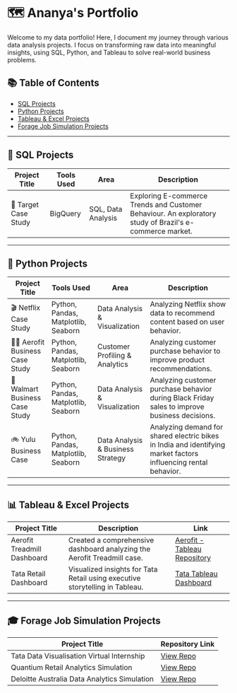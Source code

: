 # 🗺 Ananya's Portfolio

Welcome to my data portfolio! Here, I document my journey through various data analysis projects. I focus on transforming raw data into meaningful insights, using SQL, Python, and Tableau to solve real-world business problems.

## 📚 Table of Contents

- [SQL Projects](#sql-projects)
- [Python Projects](#python-projects)
- [Tableau & Excel Projects](#tableau--excel-projects)
- [Forage Job Simulation Projects](#forage-job-simulation-projects)

---

## 📌 SQL Projects

| Project Title | Tools Used | Area | Description |
|---------------|------------|-------|-------------|
| 🎯 Target Case Study | BigQuery | SQL, Data Analysis | Exploring E-commerce Trends and Customer Behaviour. An exploratory study of Brazil's e-commerce market. |

---

## 🐍 Python Projects

| Project Title | Tools Used | Area | Description |
|---------------|------------|-------|-------------|
| 🎬 Netflix Case Study | Python, Pandas, Matplotlib, Seaborn | Data Analysis & Visualization | Analyzing Netflix show data to recommend content based on user behavior. |
| 🏃‍♂️ Aerofit Business Case Study | Python, Pandas, Matplotlib, Seaborn | Customer Profiling & Analytics | Analyzing customer purchase behavior to improve product recommendations. |
| 🏬 Walmart Business Case Study | Python, Pandas, Matplotlib, Seaborn | Data Analysis & Visualization | Analyzing customer purchase behavior during Black Friday sales to improve business decisions. |
| 🚲 Yulu Business Case | Python, Pandas, Matplotlib, Seaborn | Data Analysis & Business Strategy | Analyzing demand for shared electric bikes in India and identifying market factors influencing rental behavior. |

---

## 📊 Tableau & Excel Projects

| Project Title | Description | Link |
|---------------|-------------|------|
| Aerofit Treadmill Dashboard | Created a comprehensive dashboard analyzing the Aerofit Treadmill case. | [Aerofit - Tableau Repository](https://public.tableau.com/views/AerofitTreadmillDashboard/Dashboard1) |
| Tata Retail Dashboard | Visualized insights for Tata Retail using executive storytelling in Tableau. | [Tata Tableau Dashboard](https://public.tableau.com/views/TATA-RetailAnalysis/Dashboard1) |

---

## 🎓 Forage Job Simulation Projects

| Project Title | Repository Link |
|---------------|------------------|
| Tata Data Visualisation Virtual Internship | [View Repo]([https://github.com/ananyajayaprakash13/Tata-Data-Visualisation-Forage](https://github.com/ananyajayaprakash13/Quantium-Data-Analytics-Virtual-Internship)) |
| Quantium Retail Analytics Simulation | [View Repo](https://github.com/ananyajayaprakash13/Quantium-Data-Analytics-Virtual-Internship) |
| Deloitte Australia Data Analytics Simulation | [View Repo](https://github.com/ananyajayaprakash13/Deloitte-Australia-Analytics-Forage) |







